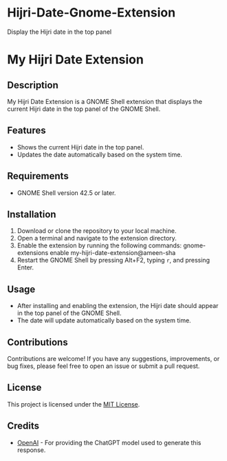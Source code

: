 # Hijri-Date-Gnome-Extension
Display the Hijri date in the top panel
# My Hijri Date Extension

## Description
My Hijri Date Extension is a GNOME Shell extension that displays the current Hijri date in the top panel of the GNOME Shell.

## Features
- Shows the current Hijri date in the top panel.
- Updates the date automatically based on the system time.

## Requirements
- GNOME Shell version 42.5 or later.

## Installation
1. Download or clone the repository to your local machine.
2. Open a terminal and navigate to the extension directory.
3. Enable the extension by running the following commands:
    gnome-extensions enable my-hijri-date-extension@ameen-sha
4. Restart the GNOME Shell by pressing Alt+F2, typing `r`, and pressing Enter.

## Usage
- After installing and enabling the extension, the Hijri date should appear in the top panel of the GNOME Shell.
- The date will update automatically based on the system time.

## Contributions
Contributions are welcome! If you have any suggestions, improvements, or bug fixes, please feel free to open an issue or submit a pull request.

## License
This project is licensed under the [MIT License](LICENSE).

## Credits
- [OpenAI](https://www.openai.com/) - For providing the ChatGPT model used to generate this response.

